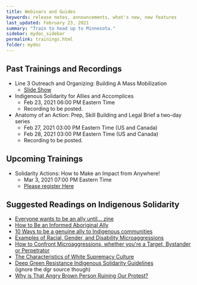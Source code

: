 ```yaml
---
title: Webinars and Guides
keywords: release notes, announcements, what's new, new features
last_updated: February 23, 2021
summary: "Train to head up to Minnesota."
sidebar: mydoc_sidebar
permalink: trainings.html
folder: mydoc
---
```


## Past Trainings and Recordings
- Line 3 Outreach and Organizing: Building A Mass Mobilization
  * <a href="https://docs.google.com/presentation/d/1I_jKWLdxEyGvvghJ_51DO5lSeEG16jz-vwg74YkPmHQ/edit#slide=id.gbde2c5bb1f_0_55" target="_blank">Slide Show</a>
- Indigenous Solidarity for Allies and Accomplices
  * Feb 23, 2021 06:00 PM Eastern Time
  * Recording to be posted.
- Anatomy of an Action: Prep, Skill Building and Legal Brief a two-day series
  * Feb 27, 2021 03:00 PM Eastern Time (US and Canada)
  * Feb 28, 2021 03:00 PM Eastern Time (US and Canada)
  * Recording to be posted.
    
## Upcoming Trainings
- Solidarity Actions: How to Make an Impact from Anywhere!
  * Mar 3, 2021 07:00 PM Eastern Time 
  * <a href="https://us02web.zoom.us/meeting/register/tZEpf-6hpjsrGtasbQTX1HKZGVe5x_lgxtxe" target="_blank">Please register Here</a>

## Suggested Readings on Indigenous Solidarity
- <a href="https://warriorpublications.files.wordpress.com/2014/01/ancestral_pride_zine.pdf" target="_blank">Everyone wants to be an ally until... zine</a>
- <a href="https://talentegg.ca/incubator/2017/06/19/aboriginal-allies-mind/" target="_blank">How to Be an Informed Aboriginal Ally</a>
- <a href="https://www.amnesty.org.au/10-ways-to-be-an-ally-to-indigenous-communities/" target="_blank">10 Ways to be a genuine ally to Indigenous communities</a>
- <a href="https://chronicle-assets.s3.amazonaws.com/5/items/biz/pdf/Microaggressions.pdf" target="_blank">Examples of Racial, Gender, and Disability Microaggressions</a>
- <a href="https://www.apa.org/monitor/2017/01/microaggressions" target="_blank">How to Confront Microaggressions, whether you're a Target, Bystander or Perpetrator</a>
- <a href="https://www.showingupforracialjustice.org/white-supremacy-culture-characteristics.html" target="_blank">The Characteristics of White Supremacy Culture</a>
- <a href="https://old.deepgreenresistance.org/fil/what-we-do/deep-green-resistance-indigenous-solidarity-guidelines" target="_blank">Deep Green Resistance Indigenous Solidarity Guidelines </a><br>
(ignore the dgr source though)
- <a href="https://link.medium.com/21JA8Tnjndb">Why is That Angry Brown Person Ruining Our Protest?</a>
